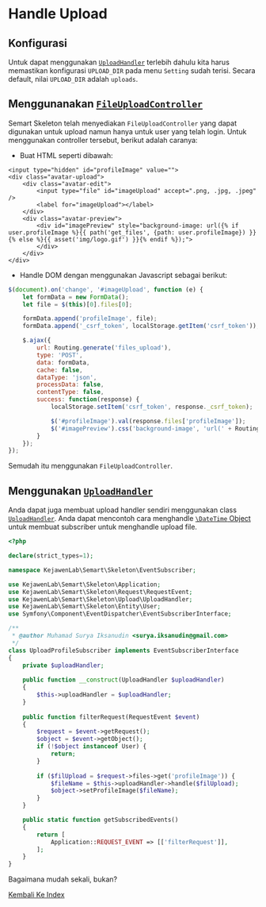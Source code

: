 # Handle Upload

## Konfigurasi

Untuk dapat menggunakan [`UploadHandler`](../../src/Upload/UploadHandler.php) terlebih dahulu kita harus memastikan konfigurasi `UPLOAD_DIR` pada menu `Setting` sudah terisi.
 Secara default, nilai `UPLOAD_DIR` adalah `uploads`.

## Menggunanakan [`FileUploadController`](../../src/Controller/Admin/FileUploadController.php)

Semart Skeleton telah menyediakan `FileUploadController` yang dapat digunakan untuk upload namun hanya untuk user yang telah login.
 Untuk menggunakan controller tersebut, berikut adalah caranya:
 
* Buat HTML seperti dibawah:
 
```twig
<input type="hidden" id="profileImage" value="">
<div class="avatar-upload">
    <div class="avatar-edit">
        <input type="file" id="imageUpload" accept=".png, .jpg, .jpeg" />
        <label for="imageUpload"></label>
    </div>
    <div class="avatar-preview">
        <div id="imagePreview" style="background-image: url({% if user.profileImage %}{{ path('get_files', {path: user.profileImage}) }}{% else %}{{ asset('img/logo.gif') }}{% endif %});">
        </div>
    </div>
</div>
``` 

* Handle DOM dengan menggunakan Javascript sebagai berikut:

```javascript
$(document).on('change', '#imageUpload', function (e) {
    let formData = new FormData();
    let file = $(this)[0].files[0];

    formData.append('profileImage', file);
    formData.append('_csrf_token', localStorage.getItem('csrf_token'));

    $.ajax({
        url: Routing.generate('files_upload'),
        type: 'POST',
        data: formData,
        cache: false,
        dataType: 'json',
        processData: false,
        contentType: false,
        success: function(response) {
            localStorage.setItem('csrf_token', response._csrf_token);

            $('#profileImage').val(response.files['profileImage']);
            $('#imagePreview').css('background-image', 'url(' + Routing.generate('get_files', {path: response.files['profileImage']}) + ')');
        }
    });
});
```

Semudah itu menggunakan `FileUploadController`.


## Menggunakan [`UploadHandler`](../../src/Upload/UploadHandler.php)

Anda dapat juga membuat upload handler sendiri menggunakan class [`UploadHandler`](../../src/Upload/UploadHandler.php). Anda dapat mencontoh 
 cara menghandle [`\DateTime` Object](date_time.md) untuk membuat subscriber untuk menghandle upload file.

```php
<?php

declare(strict_types=1);

namespace KejawenLab\Semart\Skeleton\EventSubscriber;

use KejawenLab\Semart\Skeleton\Application;
use KejawenLab\Semart\Skeleton\Request\RequestEvent;
use KejawenLab\Semart\Skeleton\Upload\UploadHandler;
use KejawenLab\Semart\Skeleton\Entity\User;
use Symfony\Component\EventDispatcher\EventSubscriberInterface;

/**
 * @author Muhamad Surya Iksanudin <surya.iksanudin@gmail.com>
 */
class UploadProfileSubscriber implements EventSubscriberInterface
{
    private $uploadHandler;
    
    public function __construct(UploadHandler $uploadHandler) 
    {
        $this->uploadHandler = $uploadHandler;
    }
    
    public function filterRequest(RequestEvent $event)
    {
        $request = $event->getRequest();
        $object = $event->getObject();
        if (!$object instanceof User) {
            return;
        }
        
        if ($filUpload = $request->files->get('profileImage')) {
            $fileName = $this->uploadHandler->handle($filUpload);
            $object->setProfileImage($fileName);
        }
    }

    public static function getSubscribedEvents()
    {
        return [
            Application::REQUEST_EVENT => [['filterRequest']],
        ];
    }
}

```

Bagaimana mudah sekali, bukan?

[Kembali Ke Index](README.md)
